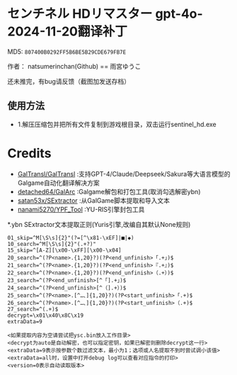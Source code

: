 # センチネル HDリマスター gpt-4o-2024-11-20翻译补丁 

MD5: `807400B0292FF5B6BE5B29CDE679FB7E`

作者： natsumerinchan(Github) == 雨宮ゆうこ

还未推完，有bug请反馈（截图加发送存档）

## 使用方法
- 1.解压压缩包并把所有文件复制到游戏根目录，双击运行sentinel_hd.exe

# Credits

- [GalTransl/GalTransl](https://github.com/GalTransl/GalTransl.git) :支持GPT-4/Claude/Deepseek/Sakura等大语言模型的Galgame自动化翻译解决方案
- [detached64/GalArc](https://github.com/detached64/GalArc.git) :Galgame解包和打包工具(取消勾选解密ybn)
- [satan53x/SExtractor](https://github.com/satan53x/SExtractor.git) :从GalGame脚本提取和导入文本
- [nanami5270/YPF_Tool](https://github.com/nanami5270/YPF_Tool.git) :YU-RIS引擎封包工具

*.ybn SExtractor文本提取正则(Yuris引擎,改编自其默认None规则)

```
01_skip=^M[\S\s]{2}"(?=[^\x81-\xEF]|■|◆)
10_search=^M[\S\s]{2}"(.+?)"
15_skip=^[A-Z][\x00-\xFF][\x00-\x04]
20_search=^(?P<name>.{1,20}?)(?P<end_unfinish>「.+」)$
21_search=^(?P<name>.{1,20}?)(?P<end_unfinish>『.+』)$
22_search=^(?P<name>.{1,20}?)(?P<end_unfinish>（.+）)$
23_search=^(?P<end_unfinish>[^「].+」)$
24_search=^(?P<end_unfinish>[^（].+）)$
25_search=^(?P<name>.[^…、]{1,20}?)(?P<start_unfinish>「.+)$
26_search=^(?P<name>.[^…、]{1,20}?)(?P<start_unfinish>（.+)$
27_search=^(.+)$
decrypt=\x01\x40\x8C\x19
extraData=9

<如果提取内容为空请尝试把ysc.bin放入工作目录>
<decrypt为auto是自动解密，也可以指定密钥，如果已解密则删除decrypt这一行>
<extraData=9表示按参数个数过滤文本，最小为1；选项或人名提取不到时尝试调小该值>
<extraData=all时，设置中打开debug log可以查看对应指令的打印>
<version=0表示自动读取版本>
```
